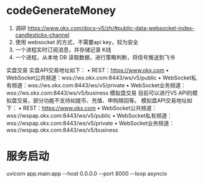 # codeGenerateMoney
1. 调研 https://www.okx.com/docs-v5/zh/#public-data-websocket-index-candlesticks-channel
2. 使用 websocket 的方式，不需要api key，较为安全
3. 一个进程实时订阅消息，并存储记录 K线
4. 一个进程，从本地 DB 读取数据，进行策略判断，将信号推送到飞书


实盘交易 实盘API交易地址如下： • REST：https://www.okx.com
 • WebSocket公共频道：wss://ws.okx.com:8443/ws/v5/public
 • WebSocket私有频道：wss://ws.okx.com:8443/ws/v5/private • WebSocket业务频道：wss://ws.okx.com:8443/ws/v5/business  模拟盘交易 目前可以进行V5 API的模拟盘交易，部分功能不支持如提币、充值、申购赎回等。 模拟盘API交易地址如下： • REST：https://www.okx.com • WebSocket公共频道：wss://wspap.okx.com:8443/ws/v5/public
 • WebSocket私有频道：wss://wspap.okx.com:8443/ws/v5/private • WebSocket业务频道：wss://wspap.okx.com:8443/ws/v5/business


# 服务启动
uvicorn app.main:app --host 0.0.0.0 --port 8000 --loop asyncio